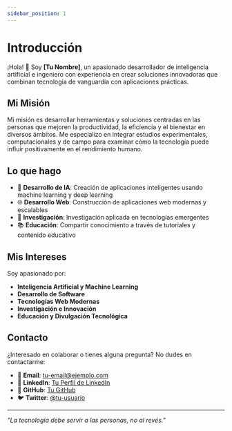 ```yaml
---
sidebar_position: 1
---
```


# Introducción

¡Hola! 👋 Soy **[Tu Nombre]**, un apasionado desarrollador de inteligencia artificial e ingeniero con experiencia en crear soluciones innovadoras que combinan tecnología de vanguardia con aplicaciones prácticas.

## Mi Misión

Mi misión es desarrollar herramientas y soluciones centradas en las personas que mejoren la productividad, la eficiencia y el bienestar en diversos ámbitos. Me especializo en integrar estudios experimentales, computacionales y de campo para examinar cómo la tecnología puede influir positivamente en el rendimiento humano.

## Lo que hago

- 🤖 **Desarrollo de IA**: Creación de aplicaciones inteligentes usando machine learning y deep learning
- 🌐 **Desarrollo Web**: Construcción de aplicaciones web modernas y escalables
- 🔬 **Investigación**: Investigación aplicada en tecnologías emergentes
- 📚 **Educación**: Compartir conocimiento a través de tutoriales y contenido educativo

## Mis Intereses

Soy apasionado por:

- **Inteligencia Artificial y Machine Learning**
- **Desarrollo de Software**
- **Tecnologías Web Modernas**
- **Investigación e Innovación**
- **Educación y Divulgación Tecnológica**

## Contacto

¿Interesado en colaborar o tienes alguna pregunta? No dudes en contactarme:

- 📧 **Email**: tu-email@ejemplo.com
- 💼 **LinkedIn**: [Tu Perfil de LinkedIn](https://linkedin.com/in/tu-perfil)
- 🐙 **GitHub**: [Tu GitHub](https://github.com/tu-usuario)
- 🐦 **Twitter**: [@tu-usuario](https://twitter.com/tu-usuario)

---

*"La tecnología debe servir a las personas, no al revés."*
